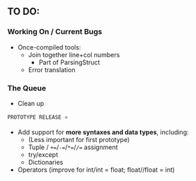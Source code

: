 ## TO DO:
### Working On / Current Bugs
* Once-compiled tools:
  * Join together line+col numbers
    * Part of ParsingStruct
  * Error translation
### The Queue
* Clean up

`PROTOTYPE RELEASE ⭐`

* Add support for **more syntaxes and data types**, including:
  * (Less important for first prototype)
  * Tuple / `+=`/`-=`/`*=`/`/=` assignment
  * try/except
  * Dictionaries
* Operators (improve for int/int = float; float//float = int)